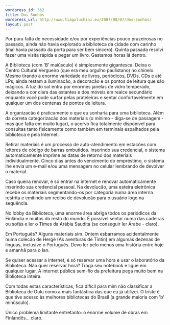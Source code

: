```yaml
--- 
wordpress_id: 362
title: Dos Sonhos
wordpress_url: http://www.tiagoluchini.eu/2007/08/07/dos-sonhos/
layout: post
---
```

Por pura falta de necessidade e/ou por experiências pouco prazeirosas no passado, ainda não havia explorado a biblioteca da cidade com carinho (mal havia passado da porta para ser bem sincero). Quinta passada resolvi fazer uma visita rápida e pegar um livro. Gastamos horas lá dentro.

A Biblioteca (com 'B' maiúsculo) é simplesmente gigantesca. Deixa o Centro Cultural Vergueiro (que era meu orgulho paulistano) no chinelo. Mesmo tirando a enorme variedade de livros, periódicos, DVDs, CDs e até LPs, ainda restam a iluminacão, a decoracão e os pontos de leitura que são mágicos. A luz do sol entra por enormes janelas de vidro temperado, deixando a cor clara das estantes e dos móveis em realce secundário enquanto você pode surfar pelas prateleiras e sentar confortavelmente em qualquer um dos centenas de pontos de leitura.

A organizacão é praticamente o que eu sonharia para uma biblioteca. Além da correta categorizacão dos materiais (o mínimo - diga-se de passagem - mas que falta em muito lugar), o acervo fica totalmente disponível para consultas tanto fisicamente como também em terminais espalhados pela biblioteca e pela Internet.

Retirar materiais é um processo de auto-atendimento em estacões com leitores de código de barras embutidos. Inserindo sua credencial, o sistema automaticamente imprime as datas de retorno dos materiais individualmente. Cinco dias antes do vencimento do empréstimo, o sistema lhe envia um e-mail e/ou uma mensagem no celular lembrando de devolver o material.

Caso queira renovar, é só entrar na internet e renovar automaticamente inserindo sua credencial pessoal. Na devolucão, uma esteira eletrônica recebe os materiais segmentando-os por categoria numa área interna restrita e emitindo um recibo de devolucão para o usuário logo na sequência.

No lobby da Biblioteca, uma enorme área abriga todos os periódicos da Finlândia e muitos do resto do mundo. É possível sentar numa das cadeiras ou sofás e ler o Times da Arábia Saudita (se conseguir ler Árabe - claro).

Em Português? Alguns materiais sim. Ontem esbarramos acidentalmente numa colecão de Hergé (As aventuras de Tintin) em algumas dezenas de línguas, inclusive o Português. Devo ler pelo menos uma história entre hoje e amanhã para o Ian.

Se quiser acessar a internet, é só reservar uma hora e usar o laboratório da Biblioteca. Não quer reservar hora? Traga seu notebook e ligue em qualquer lugar. A internet pública sem-fio da prefeitura pega muito bem na Biblioteca inteira.

Com todas estas características, fica difícil para mim não classificar a Biblioteca de Oulu como a mais fantástica das que eu já utilizei. O triste é que tive acesso às melhores bibliotecas do Brasil (a grande maioria com 'b' minúsculo).

Único problema limitante entretanto: o enorme volume de obras em Finlandês... claro.
